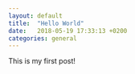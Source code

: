 ```yaml
---
layout: default
title:  "Hello World"
date:   2018-05-19 17:33:13 +0200
categories: general
---
```

This is my first post!